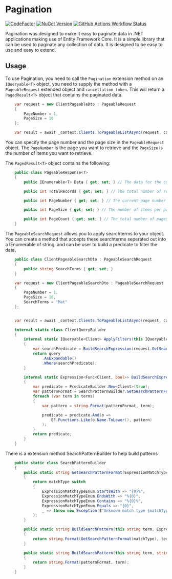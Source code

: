 # Pagination

[![CodeFactor](https://www.codefactor.io/repository/github/matindewet/pagination/badge)](https://www.codefactor.io/repository/github/matindewet/pagination)
[![NuGet Version](https://img.shields.io/nuget/v/MatinDeWet.Pagination)](https://www.nuget.org/packages/MatinDeWet.Pagination) 
[![GitHub Actions Workflow Status](https://img.shields.io/github/actions/workflow/status/MatinDeWet/Pagination/BuildTest.yml)](https://github.com/MatinDeWet/Pagination)

Pagination was designed to make it easy to paginate data in .NET applications making use of Entity Framework Core. It is a simple library that can be used to paginate any collection of data. It is designed to be easy to use and easy to extend.

## Usage
To use Pagination, you need to call the `Pagination` extension method on an `IQueryable<T>` object, you need to supply the method with a `PageableRequest` extended object and `cancellation token`. This will return a `PagedResult<T>` object that contains the paginated data.

```C#
    var request = new ClientPageableDto : PageableRequest
    {
        PageNumber = 1,
        PageSize = 10
    };

    var result = await _context.Clients.ToPageableListAsync(request, cancellationtoken);
```
You can specify the page number and the page size in the `PageableRequest` object. The `PageNumber` is the page you want to retrieve and the `PageSize` is the number of items you want to retrieve.

The `PagedResult<T>` object contains the following:
```C#
    public class PageableResponse<T>
    {
        public IEnumerable<T> Data { get; set; } // The data for the current page

        public int TotalRecords { get; set; } // The total number of records in the collection

        public int PageNumber { get; set; } // The current page number

        public int PageSize { get; set; } // The number of items per page

        public int PageCount { get; set; } // The total number of pages
    }
```


The `PageableSearchRequest` allows you to apply searchterms to your object. You can create a method that accepts these searchterms seperated out into a IEnumerable of string. and can be user to build a predicate to filter the data.

```C#
	public class ClientPageableSearchDto : PageableSearchRequest
	{
		public string SearchTerms { get; set; }
	}
```
```C#
    var request = new ClientPageableSearchDto : PageableSearchRequest
    {
        PageNumber = 1,
        PageSize = 10,
        SearchTerms = "Mat"
    };


    var result = await _context.Clients.ToPageableListAsync(request, cancellationtoken);
```

```C#
    internal static class ClientQueryBuilder
    {
        internal static IQueryable<Client> ApplyFilters(this IQueryable<Client> query, ClientPageableSearchDto request)
        {
            var searchPredicate = BuildSearchExpression(request.GetSearchTerms(true));
            return query
                .AsExpandable()
                .Where(searchPredicate);
        }

        internal static Expression<Func<Client, bool>> BuildSearchExpression(IEnumerable<string> terms, ExpressionMatchTypeEnum matchType = ExpressionMatchTypeEnum.StartsWith)
        {
            var predicate = PredicateBuilder.New<Client>(true);
            var patternFormat = SearchPatternBuilder.GetSearchPatternFormat(matchType);
            foreach (var term in terms)
            {
                var pattern = string.Format(patternFormat, term);

                predicate = predicate.And(o =>
                    EF.Functions.Like(o.Name.ToLower(), pattern)
                );
            }
            return predicate;
        }
    }
```

There is a extension method SearchPatternBuilder to help build patterns
```C#
    public static class SearchPatternBuilder
    {
        public static string GetSearchPatternFormat(ExpressionMatchTypeEnum matchType)
        {
            return matchType switch
            {
                ExpressionMatchTypeEnum.StartsWith => "{0}%",
                ExpressionMatchTypeEnum.EndsWith => "%{0}",
                ExpressionMatchTypeEnum.Contains => "%{0}%",
                ExpressionMatchTypeEnum.Equals => "{0}",
                _ => throw new Exception($"Unknown match type {matchType}"),
            };
        }

        public static string BuildSearchPattern(this string term, ExpressionMatchTypeEnum matchType)
        {
            return string.Format(GetSearchPatternFormat(matchType), term);
        }

        public static string BuildSearchPattern(this string term, string patternFormat)
        {
            return string.Format(patternFormat, term);
        }
    }
```